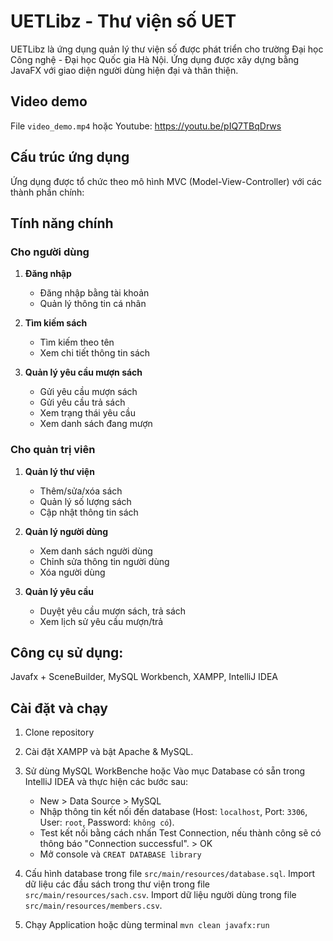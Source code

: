 # UETLibz - Thư viện số UET

UETLibz là ứng dụng quản lý thư viện số được phát triển cho trường Đại học Công nghệ - Đại học Quốc gia Hà Nội. Ứng dụng được xây dựng bằng JavaFX với giao diện người dùng hiện đại và thân thiện.

## Video demo
File `video_demo.mp4` hoặc Youtube: https://youtu.be/pIQ7TBqDrws


## Cấu trúc ứng dụng

Ứng dụng được tổ chức theo mô hình MVC (Model-View-Controller) với các thành phần chính:


## Tính năng chính

### Cho người dùng
1. **Đăng nhập**
   - Đăng nhập bằng tài khoản
   - Quản lý thông tin cá nhân

2. **Tìm kiếm sách**
   - Tìm kiếm theo tên
   - Xem chi tiết thông tin sách

3. **Quản lý yêu cầu mượn sách**
   - Gửi yêu cầu mượn sách
   - Gửi yêu cầu trả sách
   - Xem trạng thái yêu cầu
   - Xem danh sách đang mượn

### Cho quản trị viên
1. **Quản lý thư viện**
   - Thêm/sửa/xóa sách
   - Quản lý số lượng sách
   - Cập nhật thông tin sách

2. **Quản lý người dùng**
   - Xem danh sách người dùng
   - Chỉnh sửa thông tin người dùng
   - Xóa người dùng

3. **Quản lý yêu cầu**
   - Duyệt yêu cầu mượn sách, trả sách
   - Xem lịch sử yêu cầu mượn/trả

## Công cụ sử dụng: 

Javafx + SceneBuilder, MySQL Workbench, XAMPP, IntelliJ IDEA

## Cài đặt và chạy
1. Clone repository

2. Cài đặt XAMPP và bật Apache & MySQL.
   
3. Sử dùng MySQL WorkBenche hoặc Vào mục Database có sẵn trong IntelliJ IDEA và thực hiện các bước sau:
   - New > Data Source > MySQL
   - Nhập thông tin kết nối đến database (Host: `localhost`, Port: `3306`, User: `root`, Password: `không có`).
   - Test kết nối bằng cách nhấn Test Connection, nếu thành công sẽ có thông báo "Connection successful". > OK
   - Mở console và `CREAT DATABASE library`
   
4. Cấu hình database trong file `src/main/resources/database.sql`. Import dữ liệu các đầu sách trong thư viện trong file `src/main/resources/sach.csv`. Import dữ liệu người dùng trong file `src/main/resources/members.csv`.


5. Chạy Application hoặc dùng terminal `mvn clean javafx:run` 

